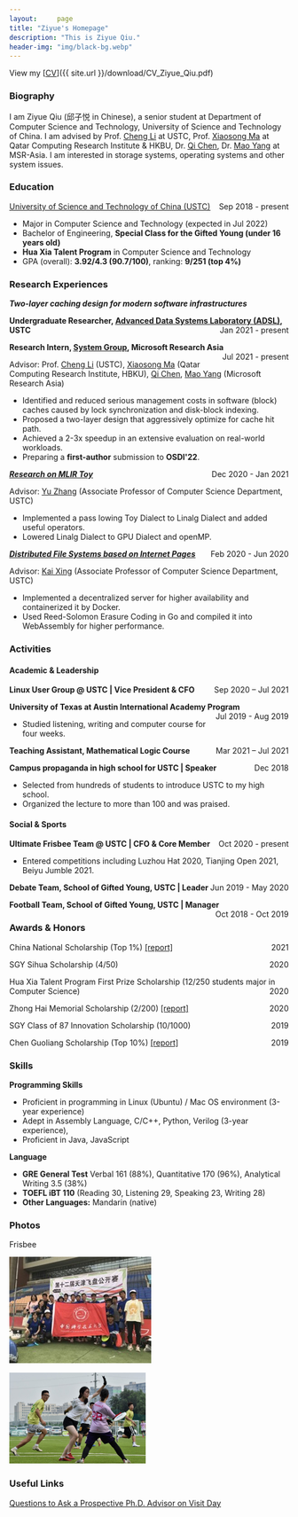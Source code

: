 ```yaml
---
layout:     page
title: "Ziyue's Homepage"
description: "This is Ziyue Qiu."
header-img: "img/black-bg.webp"
---
```


View my [<u>CV</u>]({{ site.url }}/download/CV_Ziyue_Qiu.pdf)

### Biography

I am Ziyue Qiu (邱子悦 in Chinese), a senior student at Department of Computer Science and Technology, University of Science and Technology of China. I am advised by Prof. [<u>Cheng Li</u>](http://staff.ustc.edu.cn/~chengli7/) at USTC, Prof. [<u>Xiaosong Ma</u>](https://www.hbku.edu.qa/en/staff/dr-xiaosong-ma) at Qatar Computing Research Institute & HKBU, Dr. [<u>Qi Chen</u>](https://www.microsoft.com/en-us/research/people/cheqi/), Dr. [<u>Mao Yang</u>](https://www.microsoft.com/en-us/research/people/maoyang/) at MSR-Asia. I am interested in storage systems, operating systems and other system issues.

### Education

<p style="text-align:left;"><u><a href="http://en.ustc.edu.cn/">University of Science and Technology of China (USTC)</a></u><span style="float:right;">Sep 2018 - present</span></p>

- Major in Computer Science and Technology (expected in Jul 2022)
- Bachelor of Engineering, **Special Class for the Gifted Young (under 16 years old)**
- **Hua Xia Talent Program** in Computer Science and Technology
- GPA (overall): **3.92/4.3 (90.7/100)**, ranking: **9/251 (top 4%)**

### Research Experiences

***Two-layer caching design for modern software infrastructures***

<p style="text-align:left;"><strong>Undergraduate Researcher, <u><a href="http://adsl.ustc.edu.cn/">Advanced Data Systems Laboratory (ADSL)</a></u>, USTC</strong><span style="float:right;">Jan 2021 - present</span></p>

<p style="text-align:left;"><strong>Research Intern, <u><a href="https://www.microsoft.com/en-us/research/group/systems-research-group-asia/">System Group</a></u>, Microsoft Research Asia</strong><span style="float:right;">Jul 2021 - present</span></p>

Advisor: Prof. [Cheng Li](http://staff.ustc.edu.cn/~chengli7/) (USTC), [Xiaosong Ma](https://www.hbku.edu.qa/en/staff/dr-xiaosong-ma) (Qatar  Computing Research Institute, HBKU), [Qi Chen](https://www.microsoft.com/en-us/research/people/cheqi/), [Mao Yang](https://www.microsoft.com/en-us/research/people/maoyang/) (Microsoft Research Asia)

- Identified and reduced serious management costs in software (block) caches caused by lock synchronization and disk-block indexing.
- Proposed a two-layer design that aggressively optimize for cache hit path.
- Achieved a 2-3x speedup in an extensive evaluation on real-world workloads.
- Preparing a **first-author** submission to **OSDI'22**.

<p style="text-align:left;"><em><u><strong><a href="https://gitee.com/RubyOcelot/ustc-compile-2020/tree/master/mlir-toy-new">Research on MLIR Toy</a></strong></u></em><span style="float:right;">Dec 2020 - Jan 2021</span></p>

Advisor: [<u>Yu Zhang</u>](http://staff.ustc.edu.cn/~yuzhang/) (Associate Professor of Computer Science Department, USTC)

- Implemented a pass lowing Toy Dialect to Linalg Dialect and added useful operators.
- Lowered Linalg Dialect to GPU Dialect and openMP.

<p style="text-align:left;"><em><u><strong><a href="https://github.com/OSH-2020/x-dontpanic">Distributed File Systems based on Internet Pages</a></strong></u></em><span style="float:right;">Feb 2020 - Jun 2020</span></p>

Advisor: [<u>Kai Xing</u>](http://staff.ustc.edu.cn/~kxing/) (Associate Professor of Computer Science Department, USTC) 

- Implemented a decentralized server for higher availability and containerized it by Docker.
- Used Reed-Solomon Erasure Coding in Go and compiled it into WebAssembly for higher performance.

### Activities

#### Academic & Leadership

<p style="text-align:left;"><strong>Linux User Group @ USTC | Vice President & CFO</strong><span style="float:right;">Sep 2020 – Jul 2021</span></p>

<p style="text-align:left;"><strong>University of Texas at Austin International Academy Program</strong><span style="float:right;">Jul 2019 - Aug 2019</span></p>

- Studied listening, writing and computer course for four weeks.

<p style="text-align:left;"><strong>Teaching Assistant, Mathematical Logic Course </strong><span style="float:right;">Mar 2021 – Jul 2021</span></p>

<p style="text-align:left;"><strong>Campus propaganda in high school for USTC | Speaker</strong><span style="float:right;">Dec 2018</span></p>

- Selected from hundreds of students to introduce USTC to my high school.
- Organized the lecture to more than 100 and was praised.



#### Social & Sports

<p style="text-align:left;"><strong>Ultimate Frisbee Team @ USTC | CFO & Core Member</strong><span style="float:right;">Oct 2020 - present</span></p>

-  Entered competitions including Luzhou Hat 2020, Tianjing Open 2021, Beiyu Jumble 2021.

<p style="text-align:left;"><strong>Debate Team, School of Gifted Young, USTC | Leader</strong><span style="float:right;">Jun 2019 - May 2020</span></p>

<p style="text-align:left;"><strong>Football Team, School of Gifted Young, USTC | Manager</strong><span style="float:right;">Oct 2018 - Oct 2019</span></p>

### Awards & Honors

<p style="text-align:left;">China National Scholarship (Top 1%) <a href="http://stuhome.ustc.edu.cn/2021/1019/c2316a526085/pagem.htm">[report]</a><span style="float:right;">2021</span></p>
<p style="text-align:left;">SGY Sihua Scholarship  (4/50)<span style="float:right;">2020</span></p>
<p style="text-align:left;">Hua Xia Talent Program First Prize Scholarship (12/250 students major in Computer Science)<span style="float:right;">2020</span></p>
<p style="text-align:left;">Zhong Hai Memorial Scholarship (2/200) <a href="https://www.ustcif.org.cn/default.php/content/4674/">[report]</a><span style="float:right;">2020</span></p>
<p style="text-align:left;">SGY Class of 87 Innovation Scholarship (10/1000)<span style="float:right;">2019</span></p>
<p style="text-align:left;">Chen Guoliang  Scholarship (Top 10%) <a href="http://stuhome.ustc.edu.cn/2020/1012/c2299a452228/page.htm">[report]</a><span style="float:right;">2019</span></p>

### Skills

**Programming Skills**

- Proficient in programming in Linux (Ubuntu) / Mac OS environment (3-year experience)
- Adept in Assembly Language, C/C++, Python, Verilog (3-year experience),
- Proficient in Java, JavaScript

**Language**

- **GRE General Test** Verbal 161 (88%), Quantitative 170 (96%), Analytical Writing 3.5 (38%) 
- **TOEFL iBT 110** (Reading 30, Listening 29, Speaking 23, Writing 28)
- **Other Languages:** Mandarin (native)

### Photos

<span id="jump">Frisbee</span>

![Picture1](img/Picture1.jpg)

<img src="img/Picture2.jpg" alt="Picture2" style="zoom: 25%;" />

### Useful Links

[Questions to Ask a Prospective Ph.D. Advisor on Visit Day](https://blog.ml.cmu.edu/2020/03/02/questions-to-ask-a-prospective-ph-d-advisor-on-visit-day-with-thorough-and-forthright-explanations/)
